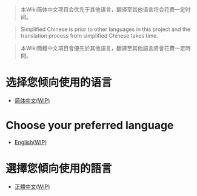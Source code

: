 > 本Wiki简体中文项目会优先于其他语言，翻译至其他语言将会花费一定时间。

> Simplified Chinese is prior to other languages in this project and the translation process from simplified Chinese takes time.

> 本Wiki簡體中文項目會優先於其他語言，翻譯至其他語言將會花費一定時間。


# 选择您倾向使用的语言
* [简体中文(WIP)](/zh-cn/index.md)

# Choose your preferred language
* [English(WIP)](/en/index.md)

# 選擇您傾向使用的語言
* [正體中文(WIP)](/zh-tw/index.md)